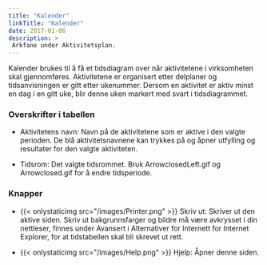 ```yaml
---
title: "Kalender"
linkTitle: "Kalender"
date: 2017-01-06
description: >
 Arkfane under Aktivitetsplan.
---
```

Kalender brukes til å få et tidsdiagram over når aktivitetene i virksomheten skal gjennomføres. Aktivitetene er organisert etter delplaner og tidsanvisningen er gitt etter ukenummer. Dersom en aktivitet er aktiv minst en dag i en gitt uke, blir denne uken markert med svart i tidsdiagrammet.

### Overskrifter i tabellen
- Aktivitetens navn: Navn på de aktivitetene som er aktive i den valgte perioden. De blå aktivitetsnavnene kan trykkes på og åpner utfylling og resultater for den valgte aktiviteten.

- Tidsrom: Det valgte tidsrommet. Bruk ArrowclosedLeft.gif og Arrowclosed.gif for å endre tidsperiode.

### Knapper
- {{< onlystaticimg src="/images/Printer.png" >}} Skriv ut: Skriver ut den aktive siden. Skriv ut bakgrunnsfarger og bildre må være avkrysset i din nettleser, finnes under Avansert i Alternativer for Internett for Internet Explorer, for at tidstabellen skal bli skrevet ut rett.

- {{< onlystaticimg src="/images/Help.png" >}} Hjelp: Åpner denne siden.